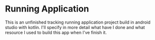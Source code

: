 # Running Application
This is an unfinished tracking running application project build in android studio with kotlin.
I'll specify in more detail what have I done and what resource I used to build this app when I've finish it.
